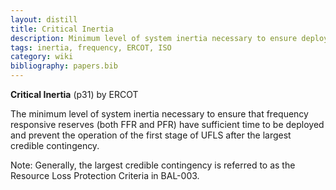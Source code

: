 ```yaml
---
layout: distill
title: Critical Inertia
description: Minimum level of system inertia necessary to ensure deployment of frequency responsive reserves.
tags: inertia, frequency, ERCOT, ISO
category: wiki
bibliography: papers.bib
---
```


**Critical Inertia** <d-cite key="nerc2020ffr"></d-cite> (p31) by ERCOT

The minimum level of system inertia necessary to ensure that frequency responsive reserves (both FFR and PFR) have sufficient time to be deployed and prevent the operation of the first stage of UFLS after the largest credible contingency.

Note: Generally, the largest credible contingency is referred to as the Resource Loss Protection Criteria in BAL-003.
